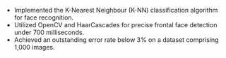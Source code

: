 - Implemented the K-Nearest Neighbour (K-NN) classification algorithm for face recognition.
- Utilized OpenCV and HaarCascades for precise frontal face detection under 700 milliseconds.
- Achieved an outstanding error rate below 3% on a dataset comprising 1,000 images.
